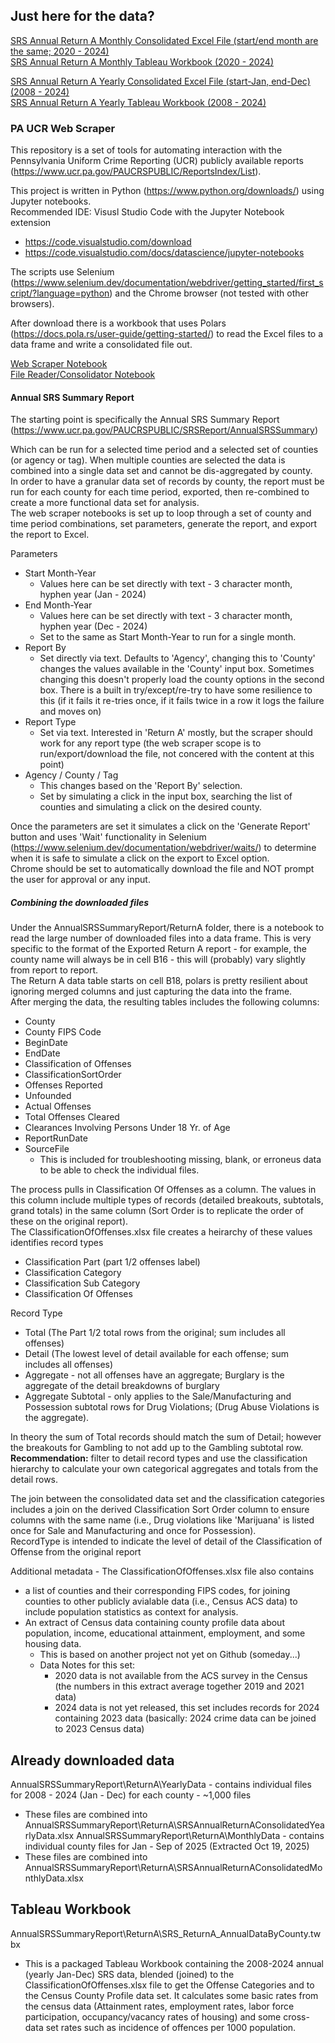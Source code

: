 ## Just here for the data?
[SRS Annual Return A Monthly Consolidated Excel File (start/end month are the same; 2020 - 2024)](AnnualSRSSummaryReport/ReturnA/SRSAnnualReturnAConsolidatedMonthlyData.xlsx)  
[SRS Annual Return A Monthly Tableau Workbook (2020 - 2024)](AnnualSRSSummaryReport/ReturnA/SRS_ReturnA_MonthlyDataByCounty.twbx)

[SRS Annual Return A Yearly Consolidated Excel File (start-Jan, end-Dec) (2008 - 2024)](AnnualSRSSummaryReport/ReturnA/SRSAnnualReturnAConsolidatedYearlyData.xlsx)  
[SRS Annual Return A Yearly Tableau Workbook (2008 - 2024)](AnnualSRSSummaryReport/ReturnA/SRS_ReturnA_AnnualDataByCounty.twbx)  


### PA UCR Web Scraper 
This repository is a set of tools for automating interaction with the Pennsylvania Uniform Crime Reporting (UCR) publicly available reports (https://www.ucr.pa.gov/PAUCRSPUBLIC/ReportsIndex/List). 

This project is written in Python (https://www.python.org/downloads/) using Jupyter notebooks.  
Recommended IDE: Visusl Studio Code with the Jupyter Notebook extension
- https://code.visualstudio.com/download
- https://code.visualstudio.com/docs/datascience/jupyter-notebooks

The scripts use Selenium (https://www.selenium.dev/documentation/webdriver/getting_started/first_script/?language=python) and the Chrome browser (not tested with other browsers).  

After download there is a workbook that uses Polars (https://docs.pola.rs/user-guide/getting-started/) to read the Excel files to a data frame and write a consolidated file out. 

[Web Scraper Notebook](AnnualSRSSummaryReport/srs_annual_report_web_scraper.ipynb)  
[File Reader/Consolidator Notebook](AnnualSRSSummaryReport/ReturnA/return_a_file_reader.ipynb)  

#### Annual SRS Summary Report
The starting point is specifically the Annual SRS Summary Report (https://www.ucr.pa.gov/PAUCRSPUBLIC/SRSReport/AnnualSRSSummary)

Which can be run for a selected time period and a selected set of counties (or agency or tag). 
When multiple counties are selected the data is combined into a single data set and cannot be dis-aggregated by county.  
In order to have a granular data set of records by county, the report must be run for each county for each time period, exported, then re-combined to create a more functional data set for analysis.  
The web scraper notebooks is set up to loop through a set of county and time period combinations, set parameters, generate the report, and export the report to Excel. 

Parameters
- Start Month-Year
  - Values here can be set directly with text - 3 character month, hyphen year (Jan - 2024)
- End Month-Year
  - Values here can be set directly with text - 3 character month, hyphen year (Dec - 2024)
  - Set to the same as Start Month-Year to run for a single month. 
- Report By
  - Set directly via text. Defaults to 'Agency', changing this to 'County' changes the values available in the 'County' input box. Sometimes changing this doesn't properly load the county options in the second box. There is a built in try/except/re-try to have some resilience to this (if it fails it re-tries once, if it fails twice in a row it logs the failure and moves on)
- Report Type
  - Set via text. Interested in 'Return A' mostly, but the scraper should work for any report type (the web scraper scope is to run/export/download the file, not concered with the content at this point)
- Agency / County / Tag
  - This changes based on the 'Report By' selection. 
  - Set by simulating a click in the input box, searching the list of counties and simulating a click on the desired county. 

Once the parameters are set it simulates a click on the 'Generate Report' button and uses 'Wait' functionality in Selenium (https://www.selenium.dev/documentation/webdriver/waits/) to determine when it is safe to simulate a click on the export to Excel option.  
Chrome should be set to automatically download the file and NOT prompt the user for approval or any input. 


##### Combining the downloaded files 
Under the AnnualSRSSummaryReport/ReturnA folder, there is a notebook to read the large number of downloaded files into a data frame. This is very specific to the format of the Exported Return A report - for example, the county name will always be in cell B16 - this will (probably) vary slightly from report to report.  
The Return A data table starts on cell B18, polars is pretty resilient about ignoring merged columns and just capturing the data into the frame.  
After merging the data, the resulting tables includes the following columns: 
- County
- County FIPS Code
- BeginDate
- EndDate
- Classification of Offenses
- ClassificationSortOrder
- Offenses Reported
- Unfounded
- Actual Offenses
- Total Offenses Cleared
- Clearances Involving Persons Under 18 Yr. of Age
- ReportRunDate
- SourceFile
  - This is included for troubleshooting missing, blank, or erroneus data to be able to check the individual files. 

The process pulls in Classification Of Offenses as a column. The values in this column include multiple types of records (detailed breakouts, subtotals, grand totals) in the same column (Sort Order is to replicate the order of these on the original report).  
The ClassificationOfOffenses.xlsx file creates a heirarchy of these values identifies record types 
- Classification Part (part 1/2 offenses label)
- Classification Category 
- Classification Sub Category 
- Classification Of Offenses 

Record Type
- Total (The Part 1/2 total rows from the original; sum includes all offenses)
- Detail (The lowest level of detail available for each offense; sum includes all offenses)
- Aggregate - not all offenses have an aggregate; Burglary is the aggregate of the detail breakdowns of burglary
- Aggregate Subtotal - only applies to the Sale/Manufacturing and Possession subtotal rows for Drug Violations; (Drug Abuse Violations is the aggregate). 

In theory the sum of Total records should match the sum of Detail; however the breakouts for Gambling to not add up to the Gambling subtotal row.  
<b>Recommendation:</b> filter to detail record types and use the classification hierarchy to calculate your own categorical aggregates and totals from the detail rows. 

The join between the consolidated data set and the classification categories includes a join on the derived Classification Sort Order column to ensure columns with the same name (i.e., Drug violations like 'Marijuana' is listed once for Sale and Manufacturing and once for Possession).  
RecordType is intended to indicate the level of detail of the Classification of Offense from the original report

Additional metadata - The ClassificationOfOffenses.xlsx file also contains 
- a list of counties and their corresponding FIPS codes, for joining counties to other publicly avialable data (i.e., Census ACS data) to include population statistics as context for analysis. 
- An extract of Census data containing county profile data about population, income, educational attainment, employment, and some housing data. 
  - This is based on another project not yet on Github (someday...)
  - Data Notes for this set: 
    - 2020 data is not available from the ACS survey in the Census (the numbers in this extract average together 2019 and 2021 data)
    - 2024 data is not yet released, this set includes records for 2024 containing 2023 data (basically: 2024 crime data can be joined to 2023 Census data)

## Already downloaded data 
AnnualSRSSummaryReport\ReturnA\YearlyData - contains individual files for 2008 - 2024 (Jan - Dec) for each county - ~1,000 files 
- These files are combined into AnnualSRSSummaryReport\ReturnA\SRSAnnualReturnAConsolidatedYearlyData.xlsx 
AnnualSRSSummaryReport\ReturnA\MonthlyData - contains individual county files for Jan - Sep of 2025 (Extracted Oct 19, 2025)
- These files are combined into AnnualSRSSummaryReport\ReturnA\SRSAnnualReturnAConsolidatedMonthlyData.xlsx

## Tableau Workbook
AnnualSRSSummaryReport\ReturnA\SRS_ReturnA_AnnualDataByCounty.twbx
- This is a packaged Tableau Workbook containing the 2008-2024 annual (yearly Jan-Dec) SRS data, blended (joined) to the ClassificationOfOffenses.xlsx file to get the Offense Categories and to the Census County Profile data set. 
It calculates some basic rates from the census data (Attainment rates, employment rates, labor force participation, occupancy/vacancy rates of housing) and some cross-data set rates such as incidence of offences per 1000 population. 
